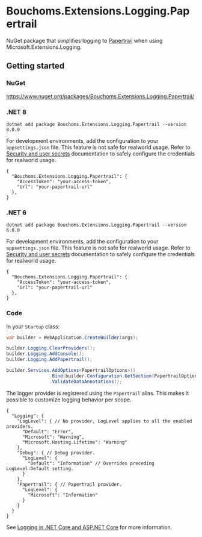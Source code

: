 # Bouchoms.Extensions.Logging.Papertrail

NuGet package that simplifies logging to [Papertrail](https://www.papertrail.com/) when using Microsoft.Extensions.Logging.

## Getting started

### NuGet

https://www.nuget.org/packages/Bouchoms.Extensions.Logging.Papertrail/

### .NET 8

```
dotnet add package Bouchoms.Extensions.Logging.Papertrail --version 8.0.0
```

For development environments, add the configuration to your `appsettings.json` file. This feature is not safe for realworld usage. Refer to [Security and user secrets](https://learn.microsoft.com/en-us/aspnet/core/fundamentals/configuration/?view=aspnetcore-8.0#security-and-user-secrets) documentation to safely configure the credentials for realworld usage.

```
{
  "Bouchoms.Extensions.Logging.Papertrail": {
    "AccessToken": "your-access-token",
    "Url": "your-papertrail-url"
  },
}
```

### .NET 6

```
dotnet add package Bouchoms.Extensions.Logging.Papertrail --version 6.0.0
```

For development environments, add the configuration to your `appsettings.json` file. This feature is not safe for realworld usage. Refer to [Security and user secrets](https://learn.microsoft.com/en-us/aspnet/core/fundamentals/configuration/?view=aspnetcore-6.0#security-and-user-secrets) documentation to safely configure the credentials for realworld usage.

```
{
  "Bouchoms.Extensions.Logging.Papertrail": {
    "AccessToken": "your-access-token",
    "Url": "your-papertrail-url"
  },
}
```

### Code

In your `Startup` class:

```csharp
var builder = WebApplication.CreateBuilder(args);

builder.Logging.ClearProviders();
builder.Logging.AddConsole();
builder.Logging.AddPapertrail();

builder.Services.AddOptions<PapertrailOptions>()
                .Bind(builder.Configuration.GetSection(PapertrailOptions.ConfigurationSection))
                .ValidateDataAnnotations();
```

The logger provider is registered using the `Papertrail` alias. This makes it possible to customize logging behavior per scope.

```
{
  "Logging": {
    "LogLevel": { // No provider, LogLevel applies to all the enabled providers.
      "Default": "Error",
      "Microsoft": "Warning",
      "Microsoft.Hosting.Lifetime": "Warning"
    },
    "Debug": { // Debug provider.
      "LogLevel": {
        "Default": "Information" // Overrides preceding LogLevel:Default setting.
      }
    },
    "Papertrail": { // Papertrail provider.
      "LogLevel": {
        "Microsoft": "Information"
      }
    }
  }
}
```

See [Logging in .NET Core and ASP.NET Core](https://docs.microsoft.com/en-us/aspnet/core/fundamentals/logging/) for more information. 
